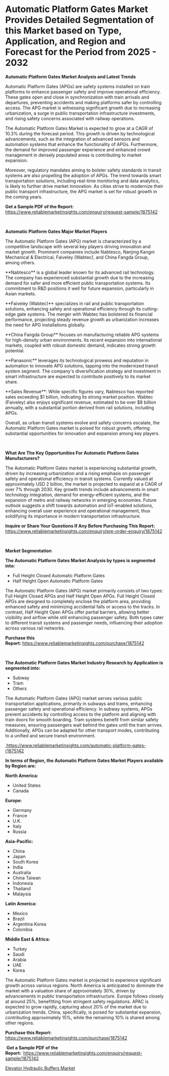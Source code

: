 <p><h1>Automatic Platform Gates Market Provides Detailed Segmentation of this Market based on Type, Application, and Region and Forecast for the Period from 2025 - 2032</h1></p><p><strong>Automatic Platform Gates Market Analysis and Latest Trends</strong></p>
<p><p>Automatic Platform Gates (APGs) are safety systems installed on train platforms to enhance passenger safety and improve operational efficiency. These gates open and close in synchronization with train arrivals and departures, preventing accidents and making platforms safer by controlling access. The APG market is witnessing significant growth due to increasing urbanization, a surge in public transportation infrastructure investments, and rising safety concerns associated with railway operations.</p><p>The Automatic Platform Gates Market is expected to grow at a CAGR of 10.3% during the forecast period. This growth is driven by technological advancements, such as the integration of advanced sensors and automation systems that enhance the functionality of APGs. Furthermore, the demand for improved passenger experience and enhanced crowd management in densely populated areas is contributing to market expansion. </p><p>Moreover, regulatory mandates aiming to bolster safety standards in transit systems are also propelling the adoption of APGs. The trend towards smart transportation solutions, including real-time monitoring and data analytics, is likely to further drive market innovation. As cities strive to modernize their public transport infrastructure, the APG market is set for robust growth in the coming years.</p></p>
<p><strong>Get a Sample PDF of the Report:&nbsp;</strong> <a href="https://www.reliablemarketinsights.com/enquiry/request-sample/1875142?utm_campaign=2624&utm_medium=2&utm_source=Github&utm_content=ia&utm_term=11042025&utm_id=automatic-platform-gates">https://www.reliablemarketinsights.com/enquiry/request-sample/1875142</a></p>
<p>&nbsp;</p>
<p><strong>Automatic Platform Gates Major Market Players</strong></p>
<p><p>The Automatic Platform Gates (APG) market is characterized by a competitive landscape with several key players driving innovation and market growth. Prominent companies include Nabtesco, Nanjing Kangni Mechanical & Electrical, Faiveley (Wabtec), and China Fangda Group, among others.</p><p>**Nabtesco** is a global leader known for its advanced rail technology. The company has experienced substantial growth due to the increasing demand for safer and more efficient public transportation systems. Its commitment to R&D positions it well for future expansion, particularly in Asian markets.</p><p>**Faiveley (Wabtec)** specializes in rail and public transportation solutions, enhancing safety and operational efficiency through its cutting-edge gate systems. The merger with Wabtec has bolstered its financial performance, projecting steady revenue growth as urbanization increases the need for APG installations globally.</p><p>**China Fangda Group** focuses on manufacturing reliable APG systems for high-density urban environments. Its recent expansion into international markets, coupled with robust domestic demand, indicates strong growth potential. </p><p>**Panasonic** leverages its technological prowess and reputation in automation to innovate APG solutions, tapping into the modernized transit system segment. The company's diversification strategy and investment in smart infrastructure are expected to contribute positively to its market share.</p><p>**Sales Revenue**: While specific figures vary, Nabtesco has reported sales exceeding $1 billion, indicating its strong market position. Wabtec (Faiveley) also enjoys significant revenue, estimated to be over $8 billion annually, with a substantial portion derived from rail solutions, including APGs. </p><p>Overall, as urban transit systems evolve and safety concerns escalate, the Automatic Platform Gates market is poised for robust growth, offering substantial opportunities for innovation and expansion among key players.</p></p>
<p>&nbsp;</p>
<p><strong>What Are The Key Opportunities For Automatic Platform Gates Manufacturers?</strong></p>
<p><p>The Automatic Platform Gates market is experiencing substantial growth, driven by increasing urbanization and a rising emphasis on passenger safety and operational efficiency in transit systems. Currently valued at approximately USD 2 billion, the market is projected to expand at a CAGR of over 7% through 2030. Key growth trends include advancements in smart technology integration, demand for energy-efficient systems, and the expansion of metro and railway networks in emerging economies. Future outlook suggests a shift towards automation and IoT-enabled solutions, enhancing overall user experience and operational management, thus solidifying its importance in modern transportation infrastructure.</p></p>
<p><strong>Inquire or Share Your Questions If Any Before Purchasing This Report:</strong> <a href="https://www.reliablemarketinsights.com/enquiry/pre-order-enquiry/1875142?utm_campaign=2624&utm_medium=2&utm_source=Github&utm_content=ia&utm_term=11042025&utm_id=automatic-platform-gates">https://www.reliablemarketinsights.com/enquiry/pre-order-enquiry/1875142</a></p>
<p>&nbsp;</p>
<p><strong>Market Segmentation</strong></p>
<p><strong>The Automatic Platform Gates Market Analysis by types is segmented into:</strong></p>
<p><ul><li>Full Height Closed Automatic Platform Gates</li><li>Half Height Open Automatic Platform Gates</li></ul></p>
<p><p>The Automatic Platform Gates (APG) market primarily consists of two types: Full Height Closed APGs and Half Height Open APGs. Full Height Closed APGs are designed to completely enclose the platform area, providing enhanced safety and minimizing accidental falls or access to the tracks. In contrast, Half Height Open APGs offer partial barriers, allowing better visibility and airflow while still enhancing passenger safety. Both types cater to different transit systems and passenger needs, influencing their adoption across various rail networks.</p></p>
<p><strong>Purchase this Report:&nbsp;</strong><a href="https://www.reliablemarketinsights.com/purchase/1875142?utm_campaign=2624&utm_medium=2&utm_source=Github&utm_content=ia&utm_term=11042025&utm_id=automatic-platform-gates">https://www.reliablemarketinsights.com/purchase/1875142</a></p>
<p>&nbsp;</p>
<p><strong>The Automatic Platform Gates Market Industry Research by Application is segmented into:</strong></p>
<p><ul><li>Subway</li><li>Tram</li><li>Others</li></ul></p>
<p><p>The Automatic Platform Gates (APG) market serves various public transportation applications, primarily in subways and trams, enhancing passenger safety and operational efficiency. In subway systems, APGs prevent accidents by controlling access to the platform and aligning with train doors for smooth boarding. Tram systems benefit from similar safety measures, ensuring passengers wait behind the gates until the tram arrives. Additionally, APGs can be adapted for other transport modes, contributing to a unified and secure transit environment.</p></p>
<p><a href="https://www.reliablemarketinsights.com/automatic-platform-gates-r1875142?utm_campaign=2624&utm_medium=2&utm_source=Github&utm_content=ia&utm_term=11042025&utm_id=automatic-platform-gates">&nbsp;https://www.reliablemarketinsights.com/automatic-platform-gates-r1875142</a></p>
<p><strong>In terms of Region, the Automatic Platform Gates Market Players available by Region are:</strong></p>
<p>
    <p> <strong> North America: </strong>
        <ul>
            <li>United States</li>
            <li>Canada</li>
        </ul>
        </p> 
    <p> <strong> Europe: </strong>
        <ul>
            <li>Germany</li>
            <li>France</li>
            <li>U.K.</li>
            <li>Italy</li>
            <li>Russia</li>
        </ul>
        </p> 
    <p> <strong> Asia-Pacific: </strong>
        <ul>
            <li>China</li>
            <li>Japan</li>
            <li>South Korea</li>
            <li>India</li>
            <li>Australia</li>
            <li>China Taiwan</li>
            <li>Indonesia</li>
            <li>Thailand</li>
            <li>Malaysia</li>
        </ul>
        </p> 
    <p> <strong> Latin America: </strong>
        <ul>
            <li>Mexico</li>
            <li>Brazil</li>
            <li>Argentina Korea</li>
            <li>Colombia</li>
        </ul>
        </p> 
    <p> <strong> Middle East & Africa: </strong>
        <ul>
            <li>Turkey</li>
            <li>Saudi</li>
            <li>Arabia</li>
            <li>UAE</li>
            <li>Korea</li>
        </ul>
    </p>
    </p>
<p><p>The Automatic Platform Gates market is projected to experience significant growth across various regions. North America is anticipated to dominate the market with a valuation share of approximately 30%, driven by advancements in public transportation infrastructure. Europe follows closely at around 25%, benefitting from stringent safety regulations. APAC is expected to grow rapidly, capturing about 20% of the market due to urbanization trends. China, specifically, is poised for substantial expansion, contributing approximately 15%, while the remaining 10% is shared among other regions.</p></p>
<p><strong>Purchase this Report: </strong><a href="https://www.reliablemarketinsights.com/purchase/1875142?utm_campaign=2624&utm_medium=2&utm_source=Github&utm_content=ia&utm_term=11042025&utm_id=automatic-platform-gates">https://www.reliablemarketinsights.com/purchase/1875142</a></p>
<p>&nbsp;<strong>Get a Sample PDF of the Report:&nbsp;&nbsp;</strong><a href="https://www.reliablemarketinsights.com/enquiry/request-sample/1875142?utm_campaign=2624&utm_medium=2&utm_source=Github&utm_content=ia&utm_term=11042025&utm_id=automatic-platform-gates">https://www.reliablemarketinsights.com/enquiry/request-sample/1875142</a></p>
<p><strong></strong></p>
<p><p><a href="https://github.com/gilerzelko7a/Market-Research-Report-List-1/blob/main/elevator-hydraulic-buffers-market.md?utm_campaign=2624&utm_medium=2&utm_source=Github&utm_content=ia&utm_term=11042025&utm_id=automatic-platform-gates">Elevator Hydraulic Buffers Market</a></p></p>